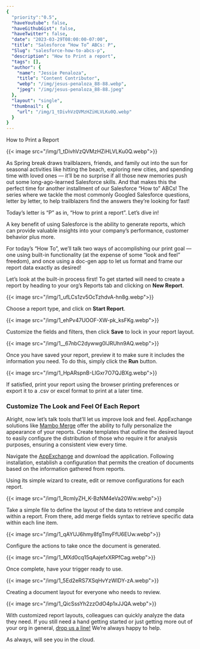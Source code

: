 ```yaml
---
{
  "priority":"0.5",
  "haveYoutube": false,
  "haveGithubGist": false,
  "haveTwitter": false,
  "date": "2023-03-29T08:00:00-07:00",
  "title": "Salesforce “How To” ABCs: P",
  "Slug": "salesforce-how-to-abcs-p",
  "description": "How to Print a report",
  "tags": [],
  "author": {
    "name": "Jessie Penaloza",
    "title": "Content Contributor",
    "webp": "/img/jesus-penaloza_88-88.webp",
    "jpeg": "/img/jesus-penaloza_88-88.jpeg"
  },
  "layout": "single",
  "thumbnail": {
    "url": "/img/1_tDivhVzQVMzHZiHLVLKu0Q.webp"
  }
}
---
```


How to Print a Report

{{< image src="/img/1_tDivhVzQVMzHZiHLVLKu0Q.webp">}}

As Spring break draws trailblazers, friends, and family out into the sun for seasonal activities like hitting the beach, exploring new cities, and spending time with loved ones — it’ll be no surprise if all those new memories push out some long-ago-learned Salesforce skills. And that makes this the perfect time for another installment of our Salesforce “How to” ABCs! The series where we tackle the most commonly Googled Salesforce questions, letter by letter, to help trailblazers find the answers they’re looking for fast!

Today’s letter is “P” as in, “How to print a report”. Let’s dive in!

A key benefit of using Salesforce is the ability to generate reports, which can provide valuable insights into your company’s performance, customer behavior plus more.

For today’s “How To”, we’ll talk two ways of accomplishing our print goal — one using built-in functionality (at the expense of some “look and feel” freedom), and once using a doc-gen app to let us format and frame our report data exactly as desired!

Let’s look at the built-in process first! To get started will need to create a report by heading to your org’s Reports tab and clicking on **New Report**.

{{< image src="/img/1_ufLCs1zv5OcTzhdvA-hn8g.webp">}}

Choose a report type, and click on **Start Report**.

{{< image src="/img/1_ehPv47UOOF-XW-pk_ksFKg.webp">}}

Customize the fields and filters, then click **Save** to lock in your report layout.

{{< image src="/img/1__67nbC2dywwg0lJRUhn9AQ.webp">}}

Once you have saved your report, preview it to make sure it includes the information you need. To do this, simply click the **Run** button.

{{< image src="/img/1_HpARspnB-LlGxr7O7QJBXg.webp">}}

If satisfied, print your report using the browser printing preferences or export it to a .csv or excel format to print at a later time.

### Customize The Look and Feel Of Each Report

Alright, now let’s talk tools that’ll let us improve look and feel. AppExchange solutions like [Mambo Merge](https://www.mambomerge.com/) offer the ability to fully personalize the appearance of your reports. Create templates that outline the desired layout to easily configure the distribution of those who require it for analysis purposes, ensuring a consistent view every time.

Navigate the [AppExchange](https://appexchange.salesforce.com/listingDetail?listingId=a0N3u00000MBinOEAT&tab=e) and download the application. Following installation, establish a configuration that permits the creation of documents based on the information gathered from reports.

Using its simple wizard to create, edit or remove configurations for each report.

{{< image src="/img/1_RcmlyZH_K-BzNM4eVa20Ww.webp">}}

Take a simple file to define the layout of the data to retrieve and compile within a report. From there, add merge fields syntax to retrieve specific data within each line item.

{{< image src="/img/1_qAYUJ6hmy8fgTmyFfU6EUw.webp">}}

Configure the actions to take once the document is generated.

{{< image src="/img/1_MXd0cq15qAajefxXRPfCag.webp">}}

Once complete, have your trigger ready to use.

{{< image src="/img/1_5Ed2eRS7XSqHvYzWIDY-zA.webp">}}

Creating a document layout for everyone who needs to review.

{{< image src="/img/1_QicSssYh2zzOdO4p1xJJQA.webp">}}

With customized report layouts, colleagues can quickly analyze the data they need. If you still need a hand getting started or just getting more out of your org in general, [drop us a line!](https://appexchange.salesforce.com/appxConsultingListingDetail?listingId=a0N30000001gF9jEAE) We’re always happy to help.

As always, will see you in the cloud.
